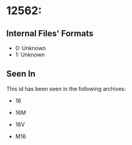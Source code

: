 # 12562: 

## Internal Files' Formats
- 0: Unknown
- 1: Unknown

## Seen In

This id has been seen in the following archives:  

- 16  

- 16M  

- 16V  

- M16  
